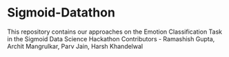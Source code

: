 # Sigmoid-Datathon
This repository contains our approaches on the Emotion Classification Task in the Sigmoid Data Science Hackathon  Contributors - Ramashish Gupta, Archit Mangrulkar, Parv Jain, Harsh Khandelwal  
